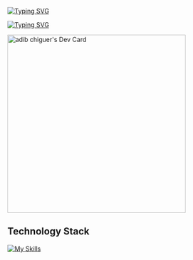 <!--
**adib-pop/adib-pop** is a ✨ _special_ ✨ repository because its `README.md` (this file) appears on your GitHub profile.

Here are some ideas to get you started:

- 🔭 I’m currently working on ...
- 🌱 I’m currently learning ...
- 👯 I’m looking to collaborate on ...
- 🤔 I’m looking for help with ...
- 💬 Ask me about ...
- 📫 How to reach me: ...
- 😄 Pronouns: ...
- ⚡ Fun fact: ...
-->
<a href="https://git.io/typing-svg"><img src="https://readme-typing-svg.demolab.com?font=Fira+Code&pause=1000&width=435&lines=hi+there+%2C+this+is+adib+" alt="Typing SVG" /></a>

[![Typing SVG](https://readme-typing-svg.demolab.com?font=Fira+Code&pause=1000&width=435&lines=hi+there+%2C+this+is+adib+)](https://git.io/typing-svg)

<a href="https://app.daily.dev/ch_adib"><img src="https://api.daily.dev/devcards/c1573c64c95f42b38faae59042d989c3.png?r=kn7" width="400" alt="adib chiguer's Dev Card"/></a>

## Technology Stack

[![My Skills](https://skillicons.dev/icons?i=js,html,css,react,github)](https://skillicons.dev)
